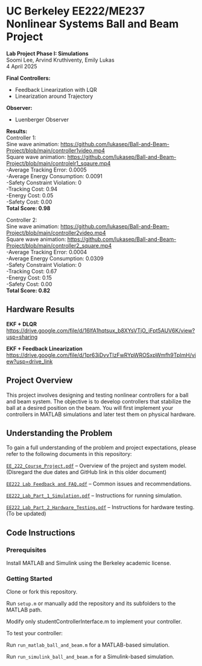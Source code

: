 # UC Berkeley EE222/ME237 Nonlinear Systems Ball and Beam Project

**Lab Project Phase I: Simulations**  
Soomi Lee, Arvind Kruthiventy, Emily Lukas  
4 April 2025  

**Final Controllers:**
- Feedback Linearization with LQR
- Linearization around Trajectory

**Observer:**
- Luenberger Observer

**Results:**  
Controller 1:  
Sine wave animation: https://github.com/lukasep/Ball-and-Beam-Project/blob/main/controller1video.mp4  
Square wave animation: https://github.com/lukasep/Ball-and-Beam-Project/blob/main/controlelr1_sqaure.mp4  
-Average Tracking Error: 0.0005  
-Average Energy Consumption: 0.0091  
-Safety Constraint Violation: 0  
-Tracking Cost: 0.94  
-Energy Cost: 0.05  
-Safety Cost: 0.00  
**Total Score: 0.98**


Controller 2:  
Sine wave animation: https://github.com/lukasep/Ball-and-Beam-Project/blob/main/controller2video.mp4  
Square wave animation: https://github.com/lukasep/Ball-and-Beam-Project/blob/main/controller2_square.mp4  
-Average Tracking Error: 0.0004  
-Average Energy Consumption: 0.0309  
-Safety Constraint Violation: 0  
-Tracking Cost: 0.67  
-Energy Cost: 0.15  
-Safety Cost: 0.00  
**Total Score: 0.82**

## Hardware Results

**EKF + DLQR**
https://drive.google.com/file/d/16lfA1hqtsux_b8XYsVTjO_jFpt5AUV6K/view?usp=sharing

**EKF + Feedback Linearization**
https://drive.google.com/file/d/1pr63iDvvTIzFwRYpWROSxpWmfh9TplmH/view?usp=drive_link


## Project Overview

This project involves designing and testing nonlinear controllers for a ball and beam system. The objective is to develop controllers that stabilize the ball at a desired position on the beam. You will first implement your controllers in MATLAB simulations and later test them on physical hardware.

## Understanding the Problem

To gain a full understanding of the problem and project expectations, please refer to the following documents in this repository:

[`EE_222_Course_Project.pdf`](EE_222_Course_Project.pdf) – Overview of the project and system model. (Disregard the due dates and GitHub link in this older document)

[`EE222 Lab Feedback and FAQ.pdf`](EE222_Lab_Feedback_and_FAQ.pdf) – Common issues and recommendations.

[`EE222_Lab_Part_1_Simulation.pdf`](EE222_Lab_Part_1_Simulation.pdf) – Instructions for running simulation.

[`EE222_Lab_Part_2_Hardware_Testing.pdf`](EE222_Lab_Part_2_Hardware_Testing.pdf) – Instructions for hardware testing. (To be updated)

## Code Instructions

### Prerequisites

Install MATLAB and Simulink using the Berkeley academic license.

### Getting Started

Clone or fork this repository.

Run `setup.m` or manually add the repository and its subfolders to the MATLAB path.

Modify only studentControllerInterface.m to implement your controller.

To test your controller:

Run `run_matlab_ball_and_beam.m` for a MATLAB-based simulation.

Run `run_simulink_ball_and_beam.m` for a Simulink-based simulation.
